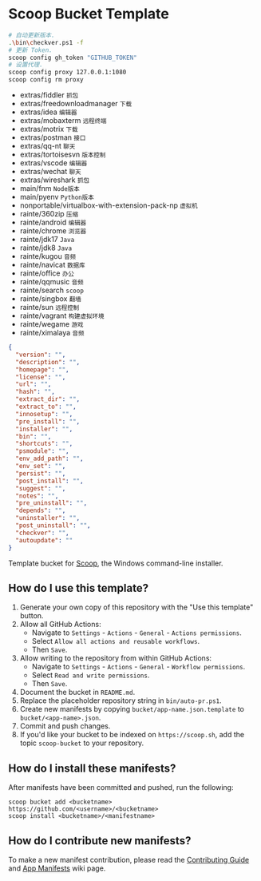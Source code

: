 # Scoop Bucket Template

```bash
# 自动更新版本.
.\bin\checkver.ps1 -f
# 更新 Token.
scoop config gh_token "GITHUB_TOKEN"
# 设置代理.
scoop config proxy 127.0.0.1:1080
scoop config rm proxy
```

- extras/fiddler `抓包`
- extras/freedownloadmanager `下载`
- extras/idea `编辑器`
- extras/mobaxterm `远程终端`
- extras/motrix `下载`
- extras/postman `接口`
- extras/qq-nt `聊天`
- extras/tortoisesvn `版本控制`
- extras/vscode `编辑器`
- extras/wechat `聊天`
- extras/wireshark `抓包`
- main/fnm `Node版本`
- main/pyenv `Python版本`
- nonportable/virtualbox-with-extension-pack-np `虚拟机`
- rainte/360zip `压缩`
- rainte/android `编辑器`
- rainte/chrome `浏览器`
- rainte/jdk17 `Java`
- rainte/jdk8 `Java`
- rainte/kugou `音频`
- rainte/navicat `数据库`
- rainte/office `办公`
- rainte/qqmusic `音频`
- rainte/search `scoop`
- rainte/singbox `翻墙`
- rainte/sun `远程控制`
- rainte/vagrant `构建虚拟环境`
- rainte/wegame `游戏`
- rainte/ximalaya `音频`

```json
{
  "version": "",
  "description": "",
  "homepage": "",
  "license": "",
  "url": "",
  "hash": "",
  "extract_dir": "",
  "extract_to": "",
  "innosetup": "",
  "pre_install": "",
  "installer": "",
  "bin": "",
  "shortcuts": "",
  "psmodule": "",
  "env_add_path": "",
  "env_set": "",
  "persist": "",
  "post_install": "",
  "suggest": "",
  "notes": "",
  "pre_uninstall": "",
  "depends": "",
  "uninstaller": "",
  "post_uninstall": "",
  "checkver": "",
  "autoupdate": ""
}
```

<!-- Uncomment the following line after replacing placeholders -->
<!-- [![Tests](https://github.com/<username>/<bucketname>/actions/workflows/ci.yml/badge.svg)](https://github.com/<username>/<bucketname>/actions/workflows/ci.yml) [![Excavator](https://github.com/<username>/<bucketname>/actions/workflows/excavator.yml/badge.svg)](https://github.com/<username>/<bucketname>/actions/workflows/excavator.yml) -->

Template bucket for [Scoop](https://scoop.sh), the Windows command-line installer.

## How do I use this template?

1. Generate your own copy of this repository with the "Use this template"
   button.
2. Allow all GitHub Actions:
   - Navigate to `Settings` - `Actions` - `General` - `Actions permissions`.
   - Select `Allow all actions and reusable workflows`.
   - Then `Save`.
3. Allow writing to the repository from within GitHub Actions:
   - Navigate to `Settings` - `Actions` - `General` - `Workflow permissions`.
   - Select `Read and write permissions`.
   - Then `Save`.
4. Document the bucket in `README.md`.
5. Replace the placeholder repository string in `bin/auto-pr.ps1`.
6. Create new manifests by copying `bucket/app-name.json.template` to
   `bucket/<app-name>.json`.
7. Commit and push changes.
8. If you'd like your bucket to be indexed on `https://scoop.sh`, add the
   topic `scoop-bucket` to your repository.

## How do I install these manifests?

After manifests have been committed and pushed, run the following:

```pwsh
scoop bucket add <bucketname> https://github.com/<username>/<bucketname>
scoop install <bucketname>/<manifestname>
```

## How do I contribute new manifests?

To make a new manifest contribution, please read the [Contributing
Guide](https://github.com/ScoopInstaller/.github/blob/main/.github/CONTRIBUTING.md)
and [App Manifests](https://github.com/ScoopInstaller/Scoop/wiki/App-Manifests)
wiki page.
